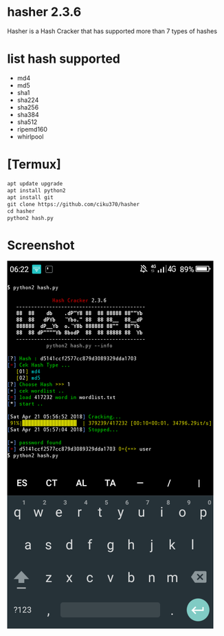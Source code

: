 # hasher 2.3.6

Hasher is a Hash Cracker that has supported more than 7 types of hashes

# list hash supported
- md4
- md5
- sha1
- sha224
- sha256
- sha384
- sha512
- ripemd160
- whirlpool

# [Termux]
```
apt update upgrade
apt install python2
apt install git
git clone https://github.com/ciku370/hasher
cd hasher
python2 hash.py
```
# Screenshot
<img src=".images/hasher.png" />
